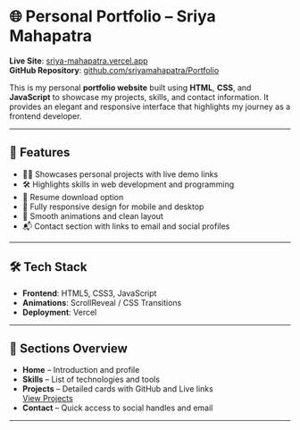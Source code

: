 # 🌐 Personal Portfolio – Sriya Mahapatra

**Live Site**: [sriya-mahapatra.vercel.app](http://sriya-mahapatra.vercel.app/#projects)  
**GitHub Repository**: [github.com/sriyamahapatra/Portfolio](https://github.com/sriyamahapatra/Portfolio/)

This is my personal **portfolio website** built using **HTML**, **CSS**, and **JavaScript** to showcase my projects, skills, and contact information. It provides an elegant and responsive interface that highlights my journey as a frontend developer.

---

## 🚀 Features

- 🧑‍💻 Showcases personal projects with live demo links
- 🛠️ Highlights skills in web development and programming
- 📄 Resume download option
- 📱 Fully responsive design for mobile and desktop
- 🎨 Smooth animations and clean layout
- 📬 Contact section with links to email and social profiles

---

## 🛠️ Tech Stack

- **Frontend**: HTML5, CSS3, JavaScript
- **Animations**: ScrollReveal / CSS Transitions
- **Deployment**: Vercel

---

## 📸 Sections Overview

- **Home** – Introduction and profile
- **Skills** – List of technologies and tools
- **Projects** – Detailed cards with GitHub and Live links  
  [View Projects](http://sriya-mahapatra.vercel.app/#projects)
- **Contact** – Quick access to social handles and email

---
